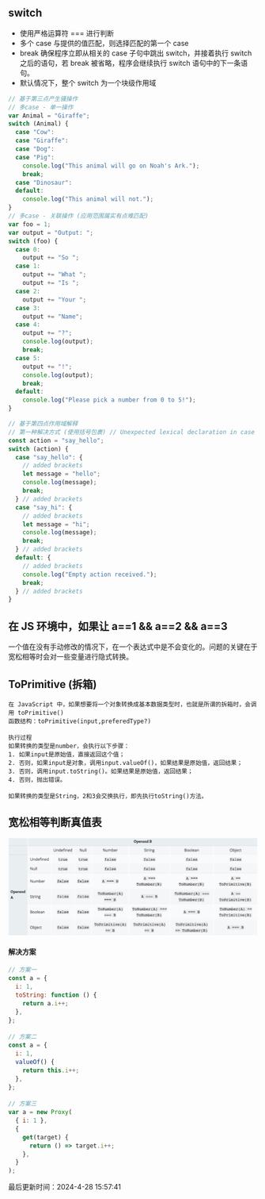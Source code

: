 <!--
 * @Description: 记录文档
 * @Author: prui
 * @Date: 2024-04-28 14:11:31
 * @LastEditTime: 2024-04-28 16:08:07
 * @LastEditors: prui
 * 不忘初心,不负梦想
-->

## switch

- 使用严格运算符 === 进行判断
- 多个 case 与提供的值匹配，则选择匹配的第一个 case
- break 确保程序立即从相关的 case 子句中跳出 switch，并接着执行 switch 之后的语句，若 break 被省略，程序会继续执行 switch 语句中的下一条语句。
- 默认情况下，整个 switch 为一个块级作用域

```js
// 基于第三点产生骚操作
// 多case - 单一操作
var Animal = "Giraffe";
switch (Animal) {
  case "Cow":
  case "Giraffe":
  case "Dog":
  case "Pig":
    console.log("This animal will go on Noah's Ark.");
    break;
  case "Dinosaur":
  default:
    console.log("This animal will not.");
}
// 多case - 关联操作 (应用范围属实有点难匹配)
var foo = 1;
var output = "Output: ";
switch (foo) {
  case 0:
    output += "So ";
  case 1:
    output += "What ";
    output += "Is ";
  case 2:
    output += "Your ";
  case 3:
    output += "Name";
  case 4:
    output += "?";
    console.log(output);
    break;
  case 5:
    output += "!";
    console.log(output);
    break;
  default:
    console.log("Please pick a number from 0 to 5!");
}
```

```js
// 基于第四点作用域解释
// 第一种解决方式 (使用括号包裹) // Unexpected lexical declaration in case block 不知道这个错误还会不会提示，因为 ECMAScript 规定，在 switch 语句的 case 或 default 子句内部不允许直接声明变量。TODO待验证....
const action = "say_hello";
switch (action) {
  case "say_hello": {
    // added brackets
    let message = "hello";
    console.log(message);
    break;
  } // added brackets
  case "say_hi": {
    // added brackets
    let message = "hi";
    console.log(message);
    break;
  } // added brackets
  default: {
    // added brackets
    console.log("Empty action received.");
    break;
  } // added brackets
}
```

## 在 JS 环境中，如果让 a==1 && a==2 && a==3

一个值在没有手动修改的情况下，在一个表达式中是不会变化的。问题的关键在于宽松相等时会对一些变量进行隐式转换。

## ToPrimitive (拆箱)

```
在 JavaScript 中，如果想要将一个对象转换成基本数据类型时，也就是所谓的拆箱时，会调用 toPrimitive()
函数结构：toPrimitive(input,preferedType?)

执行过程
如果转换的类型是number，会执行以下步骤：
1. 如果input是原始值，直接返回这个值；
2. 否则，如果input是对象，调用input.valueOf()，如果结果是原始值，返回结果；
3. 否则，调用input.toString()。如果结果是原始值，返回结果；
4. 否则，抛出错误。

如果转换的类型是String，2和3会交换执行，即先执行toString()方法。
```

## 宽松相等判断真值表

![事件循环](../_media/icon3.png)

#### 解决方案

```js
// 方案一
const a = {
  i: 1,
  toString: function () {
    return a.i++;
  },
};

// 方案二
const a = {
  i: 1,
  valueOf() {
    return this.i++;
  },
};

// 方案三
var a = new Proxy(
  { i: 1 },
  {
    get(target) {
      return () => target.i++;
    },
  }
);
```


最后更新时间：2024-4-28 15:57:41
